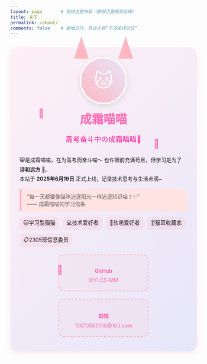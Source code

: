 ```yaml
---
layout: page       # 保持主题布局（确保页面框架正确）
title: 关于        
permalink: /about/ 
comments: false    # 新增这行，告诉主题“不渲染评论区”
---
```


<!-- 用纯HTML+内联CSS写内容，彻底避免Markdown解析错误 -->
<div style="max-width: 800px; margin: 30px auto; padding: 25px; background: linear-gradient(135deg,#fff0f5,#e6e6fa); border-radius: 20px; box-shadow: 0 5px 15px rgba(255,182,193,0.3); position: relative;">

  <!-- 顶部猫耳装饰（和主题头图呼应） -->
  <div style="position: absolute; top: -30px; left: 50%; transform: translateX(-50%); display: flex; gap: 80px;">
    <div style="width: 40px; height: 60px; background: #ffb6c1; clip-path: polygon(50% 0%,0% 100%,100% 100%);"></div>
    <div style="width: 40px; height: 60px; background: #ffb6c1; clip-path: polygon(50% 0%,0% 100%,100% 100%);"></div>
  </div>

  <!-- 头像+昵称区域 -->
  <div style="text-align: center; margin-bottom: 30px;">
    <div style="width: 120px; height: 120px; border-radius: 50%; background: linear-gradient(45deg,#ffb6c1,#e6e6fa); margin: 0 auto 15px; display: flex; align-items: center; justify-content: center; font-size: 50px; color: white; border: 4px solid white; box-shadow: 0 5px 15px rgba(0,0,0,0.1);">🐱</div>
    <h1 style="font-size: 2rem; color: #ff69b4; margin: 10px 0;">成霜喵喵</h1>
    <p style="font-size: 1.2rem; color: #ff1493;">高考奋斗中の成霜喵喵🐾</p>
  </div>

  <!-- 关于我段落 -->
  <p style="line-height: 1.8; margin-bottom: 15px;">
    😸是成霜喵喵，在为高考而奋斗喵～ 也许眼前充满苟且，但学习是为了 <strong>诗和远方</strong> 🐾。<br>
    本站于 <strong>2025年6月19日</strong> 正式上线，记录技术思考与生活点滴~
  </p>
  <blockquote style="border-left: 5px solid #ffb6c1; padding: 10px 15px; background: #ffe4e1; margin: 15px 0;">
    "每一天都要像猫咪追逐阳光一样追逐知识喵！✨" <br>
    —— 成霜喵喵的学习信条
  </blockquote>

  <!-- 个人特质标签（带背景+圆角） -->
  <div style="display: flex; flex-wrap: wrap; gap: 10px; margin-bottom: 20px;">
    <span style="background: rgba(255,182,193,0.2); padding: 5px 10px; border-radius: 10px; font-size: 0.9rem;">🐱学习型猫猫</span>
    <span style="background: rgba(255,182,193,0.2); padding: 5px 10px; border-radius: 10px; font-size: 0.9rem;">💻技术爱好者</span>
    <span style="background: rgba(255,182,193,0.2); padding: 5px 10px; border-radius: 10px; font-size: 0.9rem;">🎀软萌爱好者</span>
    <span style="background: rgba(255,182,193,0.2); padding: 5px 10px; border-radius: 10px; font-size: 0.9rem;">👂猫耳收藏家</span>
    <span style="background: rgba(255,182,193,0.2); padding: 5px 10px; border-radius: 10px; font-size: 0.9rem;">📋2305班信息委员</span>
  </div>

  <!-- 联系卡片（可点击+悬浮特效） -->
  <div style="display: flex; flex-wrap: wrap; gap: 20px; justify-content: center;">
    <!-- GitHub卡片 -->
    <div style="background: rgba(255,182,193,0.1); border: 2px dashed #ffb6c1; border-radius: 15px; padding: 20px; text-align: center; min-width: 200px; transition: all 0.3s ease; cursor: pointer;">
      <p style="font-weight: bold; color: #ff69b4; margin-bottom: 8px;">GitHub</p>
      <a href="https://github.com/YLCS-MM" target="_blank" style="color: #ff69b4; text-decoration: none;">@YLCS-MM</a>
    </div>
    <!-- 邮箱卡片 -->
    <div style="background: rgba(255,182,193,0.1); border: 2px dashed #ffb6c1; border-radius: 15px; padding: 20px; text-align: center; min-width: 200px; transition: all 0.3s ease; cursor: pointer;">
      <p style="font-weight: bold; color: #ff69b4; margin-bottom: 8px;">邮箱</p>
      <a href="mailto:15873505918@163.com" style="color: #ff69b4; text-decoration: none;">15873505918@163.com</a>
    </div>
  </div>

  <!-- 漂浮猫爪动画（页面氛围担当） -->
  <span style="position: absolute; top: 20%; left: 15%; font-size: 24px; color: #ff69b4; animation: float 3s infinite ease-in-out;">🐾</span>
  <span style="position: absolute; top: 30%; right: 20%; font-size: 24px; color: #ff69b4; animation: float 3s infinite ease-in-out; animation-delay: 1s;">🐾</span>
  <span style="position: absolute; bottom: 25%; left: 25%; font-size: 24px; color: #ff69b4; animation: float 3s infinite ease-in-out; animation-delay: 2s;">🐾</span>
  <style>
    @keyframes float {
      0% { transform: translateY(0); }
      50% { transform: translateY(-8px); }
      100% { transform: translateY(0); }
    }
  </style>
</div>
